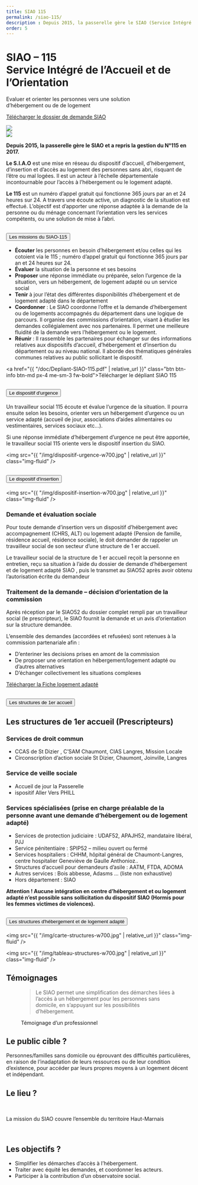 ```yaml
---
title: SIAO 115
permalink: /siao-115/
description : Depuis 2015, la passerelle gère le SIAO (Service Intégré d’Accueil et d’Orientation) et a repris la gestion du 115 pour le 52.
order: 5
---
```


<div class="rounded-1 shadow bg-secondary">
<div class="row row-cols-2">
<div class="col-8 p-5">
<h1 class="fw-bold text-white">SIAO – 115<br>
Service Intégré de l’Accueil et de l’Orientation</h1>
<p class="fs-3">Evaluer et orienter les personnes vers une solution<br>
d’hébergement ou de de logement</p>
<p class="fs-3"><a href="{{ "/doc/DossierdemandeSIAOHteMarneoctobre2018.pdf" | relative_url }}" class="btn btn-info btn-md px-4 me-sm-3 fw-bold">Télécharger le dossier de demande SIAO</a></p>
</div>
<div class="col-4 p-3">
<img src="{{ "/img/115.png" | relative_url }}" class="img-fluid" />
</div>
</div>
</div>


<div class="row row-cols-2">
<div class="col-4 p-5">
<img src="{{ "/img/siao-52.jpg" | relative_url }}" class="img-fluid" />
</div>

<div class="col-8 p-5">

**Depuis 2015, la passerelle gère le SIAO et a repris la gestion du N°115 en 2017.**

**Le S.I.A.O** est une mise en réseau du dispositif d’accueil, d’hébergement, d’insertion et d’accès au logement des personnes sans abri, risquant de l’être ou mal logées. Il est un acteur à l’échelle départementale incontournable pour l’accès à l’hébergement ou le logement adapté.

**Le 115** est un numéro d’appel gratuit qui fonctionne 365 jours par an et 24 heures sur 24. A travers une écoute active, un diagnostic de la situation est effectué. L’objectif est d’apporter une réponse adaptée à la demande de la personne ou du ménage concernant l’orientation vers les services compétents, ou une solution de mise à l’abri.

<div class="accordion" id="accordion1">
<div class="accordion-item">
<h2 class="accordion-header">
<button class="accordion-button" type="button" data-bs-toggle="collapse" data-bs-target="#collapseOne" aria-expanded="true" aria-controls="collapseOne">
Les missions du SIAO-115
</button>
</h2>
<div id="collapseOne" class="accordion-collapse collapse" data-bs-parent="#accordion1">
<div class="accordion-body">

 - **Écouter** les personnes en besoin d’hébergement et/ou celles qui les cotoient via le 115 ; numéro d’appel gratuit qui fonctionne 365 jours par an et 24 heures sur 24.
 - **Évaluer** la situation de la personne et ses besoins
 - **Proposer** une réponse immédiate ou préparée, selon l’urgence de la situation, vers un hébergement, de logement adapté ou un service social
 - **Tenir** à jour l’état des différentes disponibilités d’hébergement et de logement adapté dans le département
 - **Coordonner** : Le SIAO coordonne l’offre et la demande d’hébergement ou de logements accompagnés du département dans une logique de parcours. Il organise des commissions d’orientation, visant à étudier les demandes collégialement avec nos partenaires. Il permet une meilleure fluidité de la demande vers l’hébergement ou le logement.
 - **Réunir** : Il rassemble les partenaires pour échanger sur des informations relatives aux dispositifs d’accueil, d’hébergement et d’insertion du département ou au niveau national. Il aborde des thématiques générales communes relatives au public sollicitant le dispositif.

<a href="{{ "/doc/Depliant-SIAO-115.pdf" | relative_url }}" class="btn btn-info btn-md px-4 me-sm-3 fw-bold">Télécharger le dépliant SIAO 115</a>

</div>
</div>
</div>


<div class="accordion-item">
<h2 class="accordion-header">
<button class="accordion-button" type="button" data-bs-toggle="collapse" data-bs-target="#collapseTwo" aria-expanded="true" aria-controls="collapseTwo">
Le dispositif d'urgence
</button>
</h2>
<div id="collapseTwo" class="accordion-collapse collapse" data-bs-parent="#accordion1">
<div class="accordion-body">

Un travailleur social 115 écoute et évalue l‘urgence de la situation. Il pourra ensuite selon les besoins, orienter vers un hébergement d’urgence ou un service adapté (accueil de jour, associations d’aides alimentaires ou vestimentaires, services sociaux etc…).

Si une réponse immédiate d’hébergement d’urgence ne peut être apportée, le travailleur social 115 oriente vers le dispositif insertion du SIAO.

<img src="{{ "/img/dispositif-urgence-w700.jpg" | relative_url }}" class="img-fluid" />

</div>
</div>
</div>

<div class="accordion-item">
<h2 class="accordion-header">
<button class="accordion-button" type="button" data-bs-toggle="collapse" data-bs-target="#collapseThree" aria-expanded="true" aria-controls="collapseThree">
Le dispositif d'insertion
</button>
</h2>
<div id="collapseThree" class="accordion-collapse collapse" data-bs-parent="#accordion1">
<div class="accordion-body">

<img src="{{ "/img/dispositif-insertion-w700.jpg" | relative_url }}" class="img-fluid" />

### Demande et évaluation sociale

Pour toute demande d’insertion vers un dispositif d’hébergement avec accompagnement (CHRS, ALT) ou logement adapté (Pension de famille, résidence accueil, résidence sociale), le doit demander de rappeler un travailleur social de son secteur d’une structure de 1 er accueil.

Le travailleur social de la structure de 1 er accueil reçoit la personne en entretien, reçu sa situation à l’aide du dossier de demande d’hébergement et de logement adapté SIAO , puis le transmet au SIAO52 après avoir obtenu l’autorisation écrite du demandeur

### Traitement de la demande – décision d’orientation de la commission

Après réception par le SIAO52 du dossier complet rempli par un travailleur social (le prescripteur), le SIAO fournit la demande et un avis d’orientation sur la structure demandée.

L’ensemble des demandes (accordées et refusées) sont retenues à la commission partenariale afin :

 - D’enteriner les decisions prises en amont de la commission
 - De proposer une orientation en hébergement/logement adapté ou d’autres alternatives
 - D’échanger collectivement les situations complexes

<p class="fs-3"><a href="{{ "/doc/FicheExplicativeCommentfaireunedemandeenlogementadapte3.pdf" | relative_url }}" class="btn btn-info btn-md px-4 me-sm-3 fw-bold">Télécharger la Fiche logement adapté</a></p>
 

</div>
</div>
</div>

<div class="accordion-item">
<h2 class="accordion-header">
<button class="accordion-button" type="button" data-bs-toggle="collapse" data-bs-target="#collapseFour" aria-expanded="true" aria-controls="collapseFour">
Les structures de 1er accueil
</button>
</h2>
<div id="collapseFour" class="accordion-collapse collapse" data-bs-parent="#accordion1">
<div class="accordion-body">


## Les structures de 1er accueil (Prescripteurs)

### Services de droit commun

 - CCAS de St Dizier , C’SAM Chaumont, CIAS Langres, Mission Locale
 - Circonscription d’action sociale St Dizier, Chaumont, Joinville, Langres

### Service de veille sociale

 - Accueil de jour la Passerelle
 - ispositif Aller Vers PHILL

### Services spécialisées (prise en charge préalable de la personne avant une demande d’hébergement ou de logement adapté)

 - Services de protection judiciaire : UDAF52, APAJH52, mandataire libéral, PJJ
 - Service pénitentiaire : SPIP52 – milieu ouvert ou fermé
 - Services hospitaliers : CHHM, hôpital général de Chaumont-Langres, centre hospitalier Geneviève de Gaulle Anthonioz..
 - Structures d’accueil pour demandeurs d’asile : AATM, FTDA, ADOMA
 - Autres services : Bois abbesse, Adasms … (liste non exhaustive)
 - Hors département : SIAO

**Attention ! Aucune intégration en centre d’hébergement et ou logement adapté n’est possible sans sollicitation du dispositif SIAO (Hormis pour les femmes victimes de violences).**


</div>
</div>
</div>

<div class="accordion-item">
<h2 class="accordion-header">
<button class="accordion-button" type="button" data-bs-toggle="collapse" data-bs-target="#collapseFive" aria-expanded="true" aria-controls="collapseFive">
Les structures d'hébergement et de logement adapté
</button>
</h2>
<div id="collapseFive" class="accordion-collapse collapse" data-bs-parent="#accordion1">
<div class="accordion-body">

<img src="{{ "/img/carte-structures-w700.jpg" | relative_url }}" class="img-fluid" />

<img src="{{ "/img/tableau-structures-w700.jpg" | relative_url }}" class="img-fluid" />


</div>
</div>
</div>
</div>


</div>
</div>


## Témoignages

<figure>
<blockquote class="blockquote">
<p>Le SIAO permet une simplification des démarches liées à l’accès à un hébergement pour les personnes sans domicile, en s’appuyant sur les possibilités d’hébergement.</p>
</blockquote>
<figcaption class="blockquote-footer">
Témoignage d’un professionnel
</figcaption>
</figure>



<div class="row g-4 p-3 my-5">

<div class="col">
<div class="p-3 bg-secondary rounded-3 shadow">

## Le public cible ?

Personnes/familles sans domicile ou éprouvant des difficultés particulières, en raison de l’inadaptation de leurs ressources ou de leur condition d’existence, pour accéder par leurs propres moyens à un logement décent et indépendant.

</div>  
</div> 

<div class="col">
<div class="p-3 rounded-3 shadow">

## Le lieu ?

&nbsp;

La mission du SIAO couvre l’ensemble
du territoire Haut-Marnais

&nbsp;

</div>  
</div>  

<div class="col">
<div class="p-3 bg-primary rounded-3 shadow">

## Les objectifs ? 

 - Simplifier les démarches d’accès à l’hébergement.
 - Traiter avec équité les demandes, et coordonner
les acteurs.
 - Participer à la contribution d’un observatoire social.

</div>  
</div>  

</div>